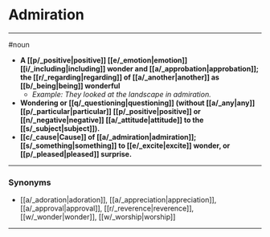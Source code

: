 # Admiration
---
#noun
- **A [[p/_positive|positive]] [[e/_emotion|emotion]] [[i/_including|including]] wonder and [[a/_approbation|approbation]]; the [[r/_regarding|regarding]] of [[a/_another|another]] as [[b/_being|being]] wonderful**
	- _Example: They looked at the landscape in admiration._
- **Wondering or [[q/_questioning|questioning]] (without [[a/_any|any]] [[p/_particular|particular]] [[p/_positive|positive]] or [[n/_negative|negative]] [[a/_attitude|attitude]] to the [[s/_subject|subject]]).**
- **[[c/_cause|Cause]] of [[a/_admiration|admiration]]; [[s/_something|something]] to [[e/_excite|excite]] wonder, or [[p/_pleased|pleased]] surprise.**
---
### Synonyms
- [[a/_adoration|adoration]], [[a/_appreciation|appreciation]], [[a/_approval|approval]], [[r/_reverence|reverence]], [[w/_wonder|wonder]], [[w/_worship|worship]]
---
